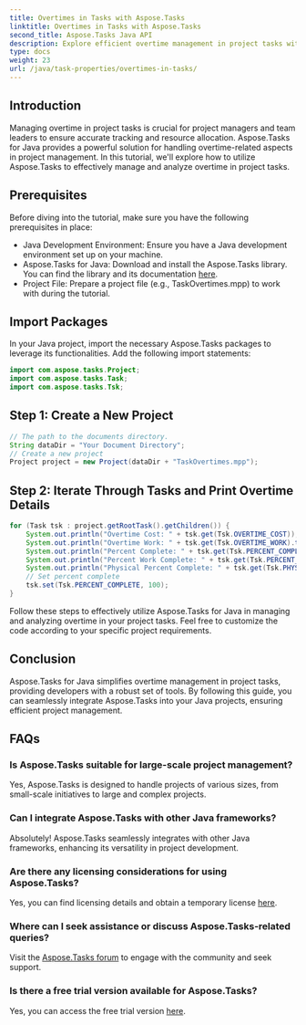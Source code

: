 ```yaml
---
title: Overtimes in Tasks with Aspose.Tasks
linktitle: Overtimes in Tasks with Aspose.Tasks
second_title: Aspose.Tasks Java API
description: Explore efficient overtime management in project tasks with Aspose.Tasks for Java. Simplify tracking and resource allocation effortlessly.
type: docs
weight: 23
url: /java/task-properties/overtimes-in-tasks/
---
```

## Introduction
Managing overtime in project tasks is crucial for project managers and team leaders to ensure accurate tracking and resource allocation. Aspose.Tasks for Java provides a powerful solution for handling overtime-related aspects in project management. In this tutorial, we'll explore how to utilize Aspose.Tasks to effectively manage and analyze overtime in project tasks.
## Prerequisites
Before diving into the tutorial, make sure you have the following prerequisites in place:
- Java Development Environment: Ensure you have a Java development environment set up on your machine.
- Aspose.Tasks for Java: Download and install the Aspose.Tasks library. You can find the library and its documentation [here](https://reference.aspose.com/tasks/java/).
- Project File: Prepare a project file (e.g., TaskOvertimes.mpp) to work with during the tutorial.
## Import Packages
In your Java project, import the necessary Aspose.Tasks packages to leverage its functionalities. Add the following import statements:
```java
import com.aspose.tasks.Project;
import com.aspose.tasks.Task;
import com.aspose.tasks.Tsk;
```
## Step 1: Create a New Project
```java
// The path to the documents directory.
String dataDir = "Your Document Directory";
// Create a new project
Project project = new Project(dataDir + "TaskOvertimes.mpp");
```
## Step 2: Iterate Through Tasks and Print Overtime Details
```java
for (Task tsk : project.getRootTask().getChildren()) {
    System.out.println("Overtime Cost: " + tsk.get(Tsk.OVERTIME_COST));
    System.out.println("Overtime Work: " + tsk.get(Tsk.OVERTIME_WORK).toString());
    System.out.println("Percent Complete: " + tsk.get(Tsk.PERCENT_COMPLETE));
    System.out.println("Percent Work Complete: " + tsk.get(Tsk.PERCENT_WORK_COMPLETE).toString());
    System.out.println("Physical Percent Complete: " + tsk.get(Tsk.PHYSICAL_PERCENT_COMPLETE).toString());
    // Set percent complete
    tsk.set(Tsk.PERCENT_COMPLETE, 100);
}
```
Follow these steps to effectively utilize Aspose.Tasks for Java in managing and analyzing overtime in your project tasks. Feel free to customize the code according to your specific project requirements.
## Conclusion
Aspose.Tasks for Java simplifies overtime management in project tasks, providing developers with a robust set of tools. By following this guide, you can seamlessly integrate Aspose.Tasks into your Java projects, ensuring efficient project management.
## FAQs
### Is Aspose.Tasks suitable for large-scale project management?
Yes, Aspose.Tasks is designed to handle projects of various sizes, from small-scale initiatives to large and complex projects.
### Can I integrate Aspose.Tasks with other Java frameworks?
Absolutely! Aspose.Tasks seamlessly integrates with other Java frameworks, enhancing its versatility in project development.
### Are there any licensing considerations for using Aspose.Tasks?
Yes, you can find licensing details and obtain a temporary license [here](https://purchase.aspose.com/temporary-license/).
### Where can I seek assistance or discuss Aspose.Tasks-related queries?
Visit the [Aspose.Tasks forum](https://forum.aspose.com/c/tasks/15) to engage with the community and seek support.
### Is there a free trial version available for Aspose.Tasks?
Yes, you can access the free trial version [here](https://releases.aspose.com/).
